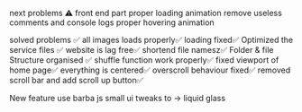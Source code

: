 next problems ⚠️
front end part
proper loading animation 
remove useless comments and console logs
proper hovering animation


solved problems ✅
all images loads properly✅
loading fixed✅
Optimized the service files ✅
website is lag free✅
shortend file namesz✅
Folder & file Structure organised ✅
shuffle function work properly✅
fixed viewport of home page✅
everything is centered✅
overscroll behaviour fixed✅
removed scroll bar and add scroll up button✅

New feature
use barba js
small ui tweaks to -> liquid glass 